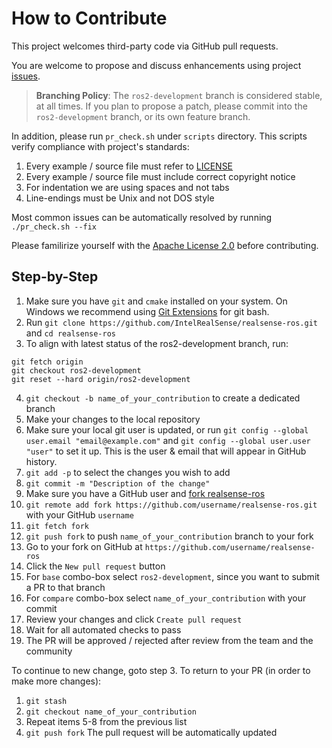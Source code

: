 # How to Contribute

This project welcomes third-party code via GitHub pull requests.

You are welcome to propose and discuss enhancements using project [issues](https://github.com/IntelRealSense/realsense-ros/issues).

> **Branching Policy**:
> The `ros2-development` branch is considered stable, at all times.
> If you plan to propose a patch, please commit into the `ros2-development` branch, or its own feature branch.

In addition, please run `pr_check.sh` under `scripts` directory. This scripts verify compliance with project's standards:

1. Every example / source file must refer to [LICENSE](https://github.com/IntelRealSense/realsense-ros/blob/ros2-development/LICENSE)
2. Every example / source file must include correct copyright notice
3. For indentation we are using spaces and not tabs
4. Line-endings must be Unix and not DOS style

Most common issues can be automatically resolved by running `./pr_check.sh --fix`

Please familirize yourself with the [Apache License 2.0](https://github.com/IntelRealSense/realsense-ros/blob/ros2-development/LICENSE) before contributing.

## Step-by-Step

1. Make sure you have `git` and `cmake` installed on your system. On Windows we recommend using [Git Extensions](https://github.com/gitextensions/gitextensions/releases) for git bash.
2. Run `git clone https://github.com/IntelRealSense/realsense-ros.git` and `cd realsense-ros`
3. To align with latest status of the ros2-development branch, run:
```
git fetch origin
git checkout ros2-development
git reset --hard origin/ros2-development
```
4. `git checkout -b name_of_your_contribution` to create a dedicated branch
5. Make your changes to the local repository
6. Make sure your local git user is updated, or run `git config --global user.email "email@example.com"` and `git config --global user.user "user"` to set it up. This is the user & email that will appear in GitHub history.
7. `git add -p` to select the changes you wish to add
8. `git commit -m "Description of the change"`
9. Make sure you have a GitHub user and [fork realsense-ros](https://github.com/IntelRealSense/realsense-ros#fork-destination-box)
10. `git remote add fork https://github.com/username/realsense-ros.git` with your GitHub `username`
11. `git fetch fork`
12. `git push fork` to push `name_of_your_contribution` branch to your fork
13. Go to your fork on GitHub at `https://github.com/username/realsense-ros`
14. Click the `New pull request` button
15. For `base` combo-box select `ros2-development`, since you want to submit a PR to that branch
16. For `compare` combo-box select `name_of_your_contribution` with your commit
17. Review your changes and click `Create pull request`
18. Wait for all automated checks to pass
19. The PR will be approved / rejected after review from the team and the community

To continue to new change, goto step 3.
To return to your PR (in order to make more changes):
1. `git stash`
2. `git checkout name_of_your_contribution`
3. Repeat items 5-8 from the previous list
4. `git push fork`
The pull request will be automatically updated

